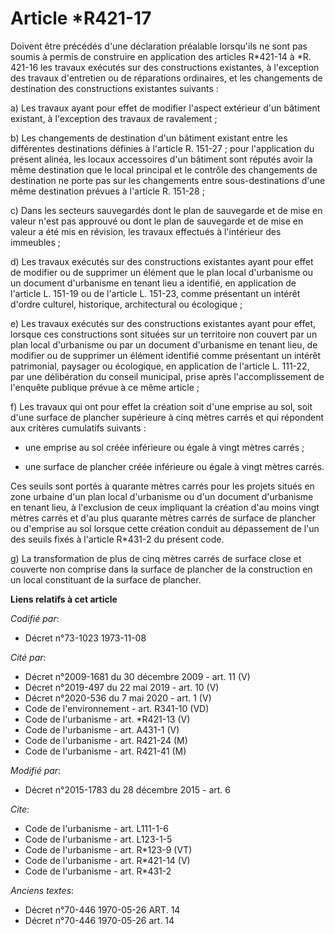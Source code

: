 # Article *R421-17

Doivent être précédés d'une déclaration préalable lorsqu'ils ne sont pas soumis à permis de construire en application des
articles R*421-14 à *R. 421-16 les travaux exécutés sur des constructions existantes, à l'exception des travaux d'entretien
ou de réparations ordinaires, et les changements de destination des constructions existantes suivants : 

a) Les travaux ayant pour effet de modifier l'aspect extérieur d'un bâtiment existant, à l'exception des travaux de
ravalement ; 

b) Les changements de destination d'un bâtiment existant entre les différentes destinations définies à l'article R. 151-27 ;
pour l'application du présent alinéa, les locaux accessoires d'un bâtiment sont réputés avoir la même destination que le
local principal et le contrôle des changements de destination ne porte pas sur les changements entre sous-destinations d'une
même destination prévues à l'article R. 151-28  ; 

c) Dans les secteurs sauvegardés dont le plan de sauvegarde et de mise en valeur n'est pas approuvé ou dont le plan de
sauvegarde et de mise en valeur a été mis en révision, les travaux effectués à l'intérieur des immeubles ; 

d) Les travaux exécutés sur des constructions existantes ayant pour effet de modifier ou de supprimer un élément que le plan
local d'urbanisme ou un document d'urbanisme en tenant lieu a identifié, en application de l'article L. 151-19 ou de
l'article L. 151-23, comme présentant un intérêt d'ordre culturel, historique, architectural ou écologique ; 

e) Les travaux exécutés sur des constructions existantes ayant pour effet, lorsque ces constructions sont situées sur un
territoire non couvert par un plan local d'urbanisme ou par un document d'urbanisme en tenant lieu, de modifier ou de
supprimer un élément identifié comme présentant un intérêt patrimonial, paysager ou écologique, en application de l'article
L. 111-22, par une délibération du conseil municipal, prise après l'accomplissement de l'enquête publique prévue à ce même
article ; 

f) Les travaux qui ont pour effet la création soit d'une emprise au sol, soit d'une surface de plancher supérieure à cinq
mètres carrés et qui répondent aux critères cumulatifs suivants :

- une emprise au sol créée inférieure ou égale à vingt mètres carrés ;

- une surface de plancher créée inférieure ou égale à vingt mètres carrés. 

Ces seuils sont portés à quarante mètres carrés pour les projets situés en zone urbaine d'un plan local d'urbanisme ou d'un
document d'urbanisme en tenant lieu, à l'exclusion de ceux impliquant la création d'au moins vingt mètres carrés et d'au plus
quarante mètres carrés de surface de plancher ou d'emprise au sol lorsque cette création conduit au dépassement de l'un des
seuils fixés à l'article R*431-2 du présent code. 

g) La transformation de plus de cinq mètres carrés de surface close et couverte non comprise dans la surface de plancher de
la construction en un local constituant de la surface de plancher.

**Liens relatifs à cet article**

_Codifié par_:

  - Décret n°73-1023 1973-11-08

_Cité par_:

  - Décret n°2009-1681 du 30 décembre 2009 - art. 11 (V)
  - Décret n°2019-497 du 22 mai 2019 - art. 10 (V)
  - Décret n°2020-536 du 7 mai 2020 - art. 1 (V)
  - Code de l'environnement - art. R341-10 (VD)
  - Code de l'urbanisme - art. *R421-13 (V)
  - Code de l'urbanisme - art. A431-1 (V)
  - Code de l'urbanisme - art. R421-24 (M)
  - Code de l'urbanisme - art. R421-41 (M)

_Modifié par_:

  - Décret n°2015-1783 du 28 décembre 2015 - art. 6

_Cite_:

  - Code de l'urbanisme - art. L111-1-6
  - Code de l'urbanisme - art. L123-1-5
  - Code de l'urbanisme - art. R*123-9 (VT)
  - Code de l'urbanisme - art. R*421-14 (V)
  - Code de l'urbanisme - art. R*431-2

_Anciens textes_:

  - Décret n°70-446 1970-05-26 ART. 14
  - Décret n°70-446 1970-05-26 art. 14

